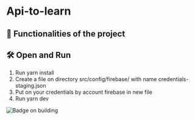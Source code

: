 # Api-to-learn

## :hammer: Functionalities of the project

## 🛠️ Open and Run

1. Run yarn install
2. Create a file on directory src/config/firebase/ with name credentials-staging.json
3. Put on your credentials by account firebase in new file
4. Run yarn dev

![Badge on building](http://img.shields.io/static/v1?label=STATUS&message=EM%20DESENVOLVIMENTO&color=GREEN&style=for-the-badge)
